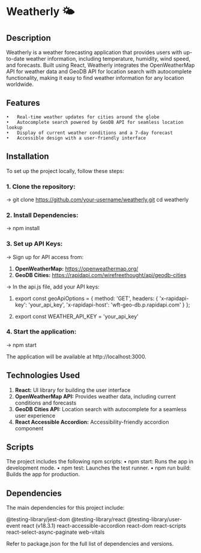 # Weatherly 🌤️

## Description

Weatherly is a weather forecasting application that provides users with up-to-date weather information, including temperature, humidity, wind speed, and forecasts. Built using React, Weatherly integrates the OpenWeatherMap API for weather data and GeoDB API for location search with autocomplete functionality, making it easy to find weather information for any location worldwide.

## Features

	•	Real-time weather updates for cities around the globe
	•	Autocomplete search powered by GeoDB API for seamless location lookup
	•	Display of current weather conditions and a 7-day forecast
	•	Accessible design with a user-friendly interface

## Installation

To set up the project locally, follow these steps:

### 1.	Clone the repository:

-> git clone https://github.com/your-username/weatherly.git
cd weatherly

### 2. Install Dependencies:

-> npm install

### 3.	Set up API Keys:

-> Sign up for API access from:

1. **OpenWeatherMap:** https://openweathermap.org/
2. **GeoDB Cities:** https://rapidapi.com/wirefreethought/api/geodb-cities
	
-> In the api.js file, add your API keys:
1. export const geoApiOptions = {
   		method: 'GET',
	 	headers: {
   			  'x-rapidapi-key': 'your_api_key',
			  'x-rapidapi-host': 'wft-geo-db.p.rapidapi.com'
     			}
	};
  
2. export const WEATHER_API_KEY = 'your_api_key'

### 4.	Start the application:

-> npm start

The application will be available at http://localhost:3000.


## Technologies Used

1. **React:** UI library for building the user interface
2. **OpenWeatherMap API:** Provides weather data, including current conditions and forecasts
3. **GeoDB Cities API:** Location search with autocomplete for a seamless user experience
4. **React Accessible Accordion:** Accessibility-friendly accordion component

## Scripts

The project includes the following npm scripts:
	•	npm start: Runs the app in development mode.
	•	npm test: Launches the test runner.
	•	npm run build: Builds the app for production.

## Dependencies

The main dependencies for this project include:

@testing-library/jest-dom
@testing-library/react
@testing-library/user-event
react (v18.3.1)
react-accessible-accordion
react-dom
react-scripts
react-select-async-paginate
web-vitals

Refer to package.json for the full list of dependencies and versions.
